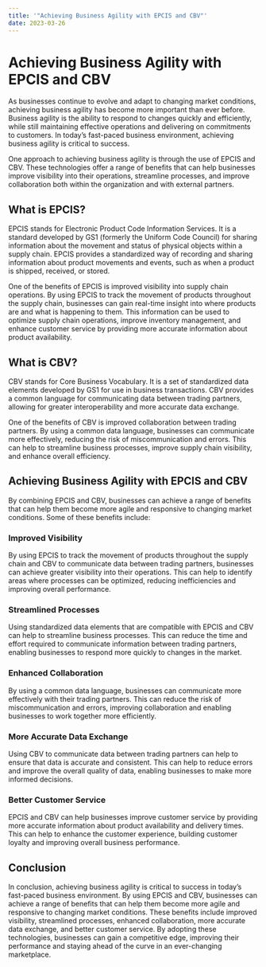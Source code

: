 ```yaml
---
title: '"Achieving Business Agility with EPCIS and CBV"'
date: 2023-03-26
---
```


# Achieving Business Agility with EPCIS and CBV

As businesses continue to evolve and adapt to changing market conditions, achieving business agility has become more important than ever before. Business agility is the ability to respond to changes quickly and efficiently, while still maintaining effective operations and delivering on commitments to customers. In today’s fast-paced business environment, achieving business agility is critical to success.

One approach to achieving business agility is through the use of EPCIS and CBV. These technologies offer a range of benefits that can help businesses improve visibility into their operations, streamline processes, and improve collaboration both within the organization and with external partners.

## What is EPCIS?

EPCIS stands for Electronic Product Code Information Services. It is a standard developed by GS1 (formerly the Uniform Code Council) for sharing information about the movement and status of physical objects within a supply chain. EPCIS provides a standardized way of recording and sharing information about product movements and events, such as when a product is shipped, received, or stored.

One of the benefits of EPCIS is improved visibility into supply chain operations. By using EPCIS to track the movement of products throughout the supply chain, businesses can gain real-time insight into where products are and what is happening to them. This information can be used to optimize supply chain operations, improve inventory management, and enhance customer service by providing more accurate information about product availability.

## What is CBV?

CBV stands for Core Business Vocabulary. It is a set of standardized data elements developed by GS1 for use in business transactions. CBV provides a common language for communicating data between trading partners, allowing for greater interoperability and more accurate data exchange.

One of the benefits of CBV is improved collaboration between trading partners. By using a common data language, businesses can communicate more effectively, reducing the risk of miscommunication and errors. This can help to streamline business processes, improve supply chain visibility, and enhance overall efficiency.

## Achieving Business Agility with EPCIS and CBV

By combining EPCIS and CBV, businesses can achieve a range of benefits that can help them become more agile and responsive to changing market conditions. Some of these benefits include:

### Improved Visibility

By using EPCIS to track the movement of products throughout the supply chain and CBV to communicate data between trading partners, businesses can achieve greater visibility into their operations. This can help to identify areas where processes can be optimized, reducing inefficiencies and improving overall performance.

### Streamlined Processes

Using standardized data elements that are compatible with EPCIS and CBV can help to streamline business processes. This can reduce the time and effort required to communicate information between trading partners, enabling businesses to respond more quickly to changes in the market.

### Enhanced Collaboration

By using a common data language, businesses can communicate more effectively with their trading partners. This can reduce the risk of miscommunication and errors, improving collaboration and enabling businesses to work together more efficiently.

### More Accurate Data Exchange

Using CBV to communicate data between trading partners can help to ensure that data is accurate and consistent. This can help to reduce errors and improve the overall quality of data, enabling businesses to make more informed decisions.

### Better Customer Service

EPCIS and CBV can help businesses improve customer service by providing more accurate information about product availability and delivery times. This can help to enhance the customer experience, building customer loyalty and improving overall business performance.

## Conclusion

In conclusion, achieving business agility is critical to success in today’s fast-paced business environment. By using EPCIS and CBV, businesses can achieve a range of benefits that can help them become more agile and responsive to changing market conditions. These benefits include improved visibility, streamlined processes, enhanced collaboration, more accurate data exchange, and better customer service. By adopting these technologies, businesses can gain a competitive edge, improving their performance and staying ahead of the curve in an ever-changing marketplace.
